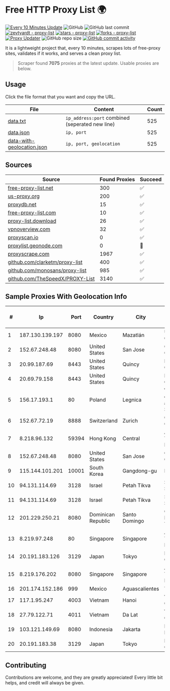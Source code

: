 
# Free HTTP Proxy List 🌍

[![Every 10 Minutes Update](https://github.com/mertguvencli/http-proxy-list/actions/workflows/main.yml/badge.svg?branch=main)](https://github.com/mertguvencli/http-proxy-list/actions/workflows/main.yml)
![GitHub](https://img.shields.io/github/license/mertguvencli/http-proxy-list)
![GitHub last commit](https://img.shields.io/github/last-commit/mertguvencli/http-proxy-list)
[![zevtyardt - proxy-list](https://img.shields.io/static/v1?label=zevtyardt&message=proxy-list&color=blue&logo=github)](https://github.com/zevtyardt/proxy-list "Go to GitHub repo")
[![stars - proxy-list](https://img.shields.io/github/stars/zevtyardt/proxy-list?style=social)](https://github.com/zevtyardt/proxy-list)
[![forks - proxy-list](https://img.shields.io/github/forks/zevtyardt/proxy-list?style=social)](https://github.com/zevtyardt/proxy-list)
[![Proxy Updater](https://github.com/zevtyardt/proxy-list/workflows/Proxy%20Updater/badge.svg)](https://github.com/zevtyardt/proxy-list/actions?query=workflow:"Proxy+Updater")
![GitHub repo size](https://img.shields.io/github/repo-size/zevtyardt/proxy-list)
[![GitHub commit activity](https://img.shields.io/github/commit-activity/m/zevtyardt/proxy-list?logo=commits)](https://github.com/zevtyardt/proxy-list/commits/main)

It is a lightweight project that, every 10 minutes, scrapes lots of free-proxy sites, validates if it works, and serves a clean proxy list.

> Scraper found **7075** proxies at the latest update. Usable proxies are below.

## Usage

Click the file format that you want and copy the URL.

|File|Content|Count|
|----|-------|-----|
|[data.txt](https://raw.githubusercontent.com/mertguvencli/http-proxy-list/main/proxy-list/data.txt)|`ip_address:port` combined (seperated new line)|525|
|[data.json](https://raw.githubusercontent.com/mertguvencli/http-proxy-list/main/proxy-list/data.json)|`ip, port`|525|
|[data-with-geolocation.json](https://raw.githubusercontent.com/mertguvencli/http-proxy-list/main/proxy-list/data-with-geolocation.json)|`ip, port, geolocation`|525|

## Sources

|Source|Found Proxies|Succeed|
|------|-------------|-------|
|[free-proxy-list.net](https://free-proxy-list.net)|300|✅|
|[us-proxy.org](https://www.us-proxy.org)|200|✅|
|[proxydb.net](http://proxydb.net)|15|✅|
|[free-proxy-list.com](https://free-proxy-list.com/?page=&port=&type%5B%5D=http&type%5B%5D=https&up_time=0&search=Search)|10|✅|
|[proxy-list.download](https://www.proxy-list.download/HTTP)|26|✅|
|[vpnoverview.com](https://vpnoverview.com/privacy/anonymous-browsing/free-proxy-servers)|32|✅|
|[proxyscan.io](https://www.proxyscan.io)|0|✅|
|[proxylist.geonode.com](https://proxylist.geonode.com/api/proxy-list?limit=300&page=1&sort_by=lastChecked&sort_type=desc&protocols=http,https)|0|🚫|
|[proxyscrape.com](https://api.proxyscrape.com/v2/?request=displayproxies&protocol=http&timeout=10000&country=all&ssl=all&anonymity=all)|1967|✅|
|[github.com/clarketm/proxy-list](https://raw.githubusercontent.com/clarketm/proxy-list/master/proxy-list-raw.txt)|400|✅|
|[github.com/monosans/proxy-list](https://raw.githubusercontent.com/monosans/proxy-list/main/proxies/http.txt)|985|✅|
|[github.com/TheSpeedX/PROXY-List](https://raw.githubusercontent.com/TheSpeedX/PROXY-List/master/http.txt)|3140|✅|


## Sample Proxies With Geolocation Info

|#|Ip|Port|Country|City|Internet Service Provider|
|-|--|----|-------|----|-------------------------|
|1|187.130.139.197|8080|Mexico|Mazatlán|Uninet S.A. de C.V.|
|2|152.67.248.48|8080|United States|San Jose|Oracle Corporation|
|3|20.99.187.69|8443|United States|Quincy|Microsoft Corporation|
|4|20.69.79.158|8443|United States|Quincy|Microsoft Corporation|
|5|156.17.193.1|80|Poland|Legnica|Wroclaw Centre of Networking and Supercomputing|
|6|152.67.72.19|8888|Switzerland|Zurich|Oracle Corporation|
|7|8.218.96.132|59394|Hong Kong|Central|Alibaba (US) Technology Co., Ltd.|
|8|152.67.248.48|8080|United States|San Jose|Oracle Corporation|
|9|115.144.101.201|10001|South Korea|Gangdong-gu|Korea Telecom|
|10|94.131.114.69|3128|Israel|Petah Tikva|Stark Industries Solutions LTD|
|11|94.131.114.69|3128|Israel|Petah Tikva|Stark Industries Solutions LTD|
|12|201.229.250.21|8080|Dominican Republic|Santo Domingo|Compañía Dominicana de Teléfonos S. A.|
|13|8.219.97.248|80|Singapore|Singapore|Alibaba (US) Technology Co., Ltd.|
|14|20.191.183.126|3129|Japan|Tokyo|Microsoft Corporation|
|15|8.219.176.202|8080|Singapore|Singapore|Alibaba (US) Technology Co., Ltd.|
|16|201.174.152.186|999|Mexico|Aguascalientes|Transtelco Inc|
|17|117.1.95.247|4003|Vietnam|Hanoi|Viettel Corporation|
|18|27.79.122.71|4011|Vietnam|Da Lat|Viettel Corporation|
|19|103.121.149.69|8080|Indonesia|Jakarta|PT EMERIO INDONESIA|
|20|20.191.183.38|3129|Japan|Tokyo|Microsoft Corporation|



## Contributing

Contributions are welcome, and they are greatly appreciated! Every
little bit helps, and credit will always be given.

